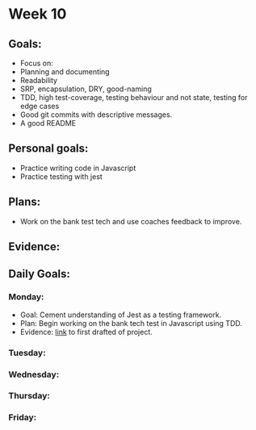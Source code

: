 # Week 10

## Goals:
-  Focus on:
  - Planning and documenting
  - Readability
  - SRP, encapsulation, DRY, good-naming
  - TDD, high test-coverage, testing behaviour and not state, testing for edge cases
  - Good git commits with descriptive messages.
  - A good README
 
 ## Personal goals:
 - Practice writing code in Javascript
 - Practice testing with jest

## Plans:
- Work on the bank test tech and use coaches feedback to improve.

## Evidence:

## Daily Goals:
### Monday:
- Goal: Cement understanding of Jest as a testing framework.
- Plan: Begin working on the bank tech test in Javascript using TDD.
- Evidence: [link](https://github.com/emilyalice2708/bank-test-javascript) to first drafted of project.

### Tuesday:

### Wednesday:

### Thursday:

### Friday:

